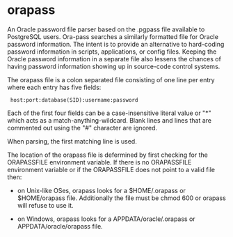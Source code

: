 # orapass

An Oracle password file parser based on the .pgpass file available to
PostgreSQL users. Ora-pass searches a similarly formatted file for
Oracle password information. The intent is to provide an alternative to
hard-coding password information in scripts, applications, or config
files. Keeping the Oracle password information in a separate file also
lessens the chances of having password information showing up in
source-code control systems.

The orapass file is a colon separated file consisting of one line
per entry where each entry has five fields:

     host:port:database(SID):username:password

Each of the first four fields can be a case-insensitive literal value
or "*" which acts as a match-anything-wildcard. Blank lines and lines
that are commented out using the "#" character are ignored.

When parsing, the first matching line is used.

The location of the orapass file is defermined by first checking for
the ORAPASSFILE environment variable. If there is no ORAPASSFILE
environment variable or if the ORAPASSFILE does not point to a valid
file then:

 * on Unix-like OSes, orapass looks for a $HOME/.orapass or
 $HOME/orapass file. Additionally the file must be chmod 600 or orapass
 will refuse to use it.

 * on Windows, orapass looks for a APPDATA/oracle/.orapass or
 APPDATA/oracle/orapass file.

